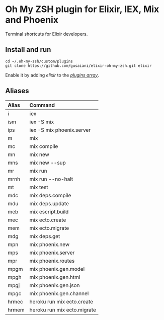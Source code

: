 # Oh My ZSH plugin for Elixir, IEX, Mix and Phoenix

Terminal shortcuts for Elixir developers.

## Install and run
```
cd ~/.oh-my-zsh/custom/plugins
git clone https://github.com/gusaiani/elixir-oh-my-zsh.git elixir
```

Enable it by adding _elixir_ to the [_plugins array_](https://github.com/robbyrussell/oh-my-zsh/blob/master/templates/zshrc.zsh-template#L48).

## Aliases

| Alias               | Command                      |
|:--------------------|:-----------------------------|
| i                   | iex                          |
| ism                 | iex -S mix                   |
| ips                 | iex -S mix phoenix.server    |
| m                   | mix                          |
| mc                  | mix compile                  |
| mn                  | mix new                      |
| mns                 | mix new --sup                |
| mr                  | mix run                      |
| mrnh                | mix run --no-halt            |
| mt                  | mix test                     |
| mdc                 | mix deps.compile             |
| mdu                 | mix deps.update              |
| meb                 | mix escript.build            |
| mec                 | mix ecto.create              |
| mem                 | mix ecto.migrate             |
| mdg                 | mix deps.get                 |
| mpn                 | mix phoenix.new              |
| mps                 | mix phoenix.server           |
| mpr                 | mix phoenix.routes           |
| mpgm                | mix phoenix.gen.model        |
| mpgh                | mix phoenix.gen.html         |
| mpgj                | mix phoenix.gen.json         |
| mpgc                | mix phoenix.gen.channel      |
| hrmec               | heroku run mix ecto.create   |
| hrmem               | heroku run mix ecto.migrate  |
